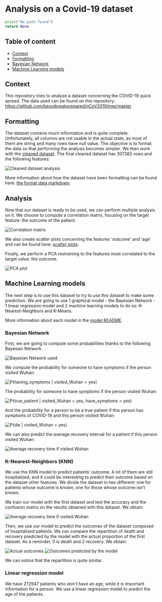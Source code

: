 # Analysis on a Covid-19 dataset
``` python
print("No path found")
return None
```
## Table of content 

- [Context](#context)
- [Formatting](#formatting)
- [Bayesian Network](#bayesian-network-)
- [Machine Learning models](#machine-learning-models)

## Context

This repository tries to analyze a dataset concerning the COVID-19 quick spread. 
The data used can be found on this repository: https://github.com/beoutbreakprepared/nCoV2019/tree/master

## Formatting

The dataset contains much information and is quite complete. 
Unfortunately, all columns are not usable in the actual state, as most of them are string and many rows have null value. 
The objective is to format the data so that performing the analysis becomes simpler. We then work with the [cleaned dataset](data/cleaned_dataset.csv).
The final cleaned dataset has 307382 rows and the following features:

![Cleaned dataset analysis](data/analysis/empty_rows_cleaned_dataset.png)

More information about how the dataset have been formatting can be found here: [the format data markdown](format_data/README_formatting.md).

## Analysis 

Now that our dataset is ready to be used, we can perform multiple analysis on it. 
We choose to compute a correlation matrix, focusing on the target feature: the outcome of the patient.  

![Correlation matrix](data/analysis/correlation_matrix.png)

We also create scatter plots concerning the features 'outcome' and 'age' and can be found here: [scatter plots](data/scatter_plots).

Finally, we perform a PCA restraining to the features most correlated to the target value: the outcome. 

![PCA plot](data/analysis/pca_plot.png)

## Machine Learning models

The next step is to use this dataset to try to use this dataset to make some prediction. 
We are going to use 1 graphical model - the Bayesian Network - 1 linear regression model and 2 machine learning models to do so: K-Nearest-Neighbors and K-Means. 

More information about each model in the [model README](models/README_models.md).

### Bayesian Network

First, we are going to compute some probabilities thanks to the following Bayesian Network. 

![Bayesian Network used](data/bayesian_network/bayesian_network.png)

We compute the probability for someone to have symptoms if the person visited Wuhan:  

![P(having_symptoms | visited_Wuhan = yes)](data/bayesian_network/have_symptoms_visited_wuhan.png)

The probability for someone to have symptoms if the person visited Wuhan: 

![P(true_patient | visited_Wuhan = yes, have_symptoms = yes)](data/bayesian_network/true_patient_visited_wuhan_have_symptoms.png)

And the probability for a person to be a true patient if this person has symptoms of
COVID-19 and this person visited Wuhan:  

![P(die | visited_Wuhan = yes)](data/bayesian_network/outcome_visited_wuhan.png)

We can also predict the average recovery interval for a patient if this person visited Wuhan:

![Average recovery time if visited Wuhan](data/bayesian_network/average_recovery_time.png)

### K-Nearest-Neighbors (KNN)

We use the KNN model to predict patients' outcome. A lot of them are still hospitalized, and it could be interesting 
to predict their outcome based on the dataset other features. We divide the dataset in two different: 
one for patients whose outcome is known, one for those whose outcome isn't known. 

We train our model with the first dataset and test the accuracy and the confusion matrix on the results obtained with this dataset. 
We obtain: 

![Average recovery time if visited Wuhan](data/bayesian_network/average_recovery_time.png)

Then, we use our model to predict the outcomes of the dataset composed of hospitalized patients. 
We can compare the repartition of death and recovery predicted by the model with the actual proportion of the first dataset. 
As a reminder, 0 is death and 2 recovery. We obtain:

![Actual outcomes](data/knn/outcomes.png)
![Outcomes predicted by the model](data/knn/predicted_outcomes.png)

We can notice that the repartition is quite similar. 

### Linear regression model

We have 272947 patients who don't have an age, while it is important information for a person. 
We use a linear regression model to predict the age of the patients. 



